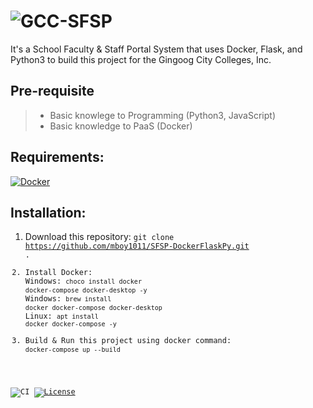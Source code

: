 # ![GCC-SFSP](https://github.com/mboy1011/SFSP-DockerFlaskPy/blob/master/www/static/assets/icon/favicon.ico)
It's a School Faculty & Staff Portal System that uses Docker, Flask, and Python3 to build this project for the Gingoog City Colleges, Inc.

## Pre-requisite
> * Basic knowlege to Programming (Python3, JavaScript)
> * Basic knowledge to PaaS (Docker) 

## Requirements:
[![Docker](https://lh3.googleusercontent.com/proxy/Ap-MyjwOxTTRSdaDEvwPbFVmMgzulZkEnEmj3kjrulMFjNR23dpdqyV7sLFXLoRUd_Md78uSaIzWJnGiGsgmvOeRghsXEfp9S0BcEchvhuKUsyiDUpsX1dGcST4lNcw6OsxjrkVobtWy)](https://www.docker.com/products/docker-desktop)

## Installation:
1. Download this repository: <code>git clone https://github.com/mboy1011/SFSP-DockerFlaskPy.git .
2. Install Docker:
    <br>Windows: <code>choco install docker docker-compose docker-desktop -y </code>
    <br>Windows: <code>brew install docker docker-compose docker-desktop</code>
    <br>Linux: <code>apt install docker docker-compose -y </code>
3. Build & Run this project using docker command: <code>docker-compose up --build</code>

![CI](https://github.com/mboy1011/SFSP-DockerFlaskPy/workflows/CI/badge.svg)
[![License](https://img.shields.io/apm/l/vim-mode.svg)](https://github.com/mboy1011/SFSP-DockerFlaskPy.git)